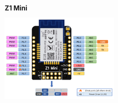 ## Z1 Mini


<img src="https://github.com/Gio-dot/Z1-Mini/blob/gh-pages/images/Z1%20Mini%20Pinout.png?raw=true" width="350">





